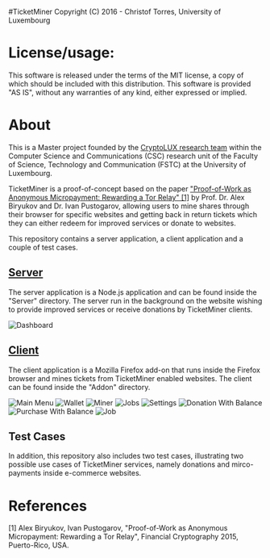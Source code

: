 #TicketMiner
Copyright (C) 2016 - Christof Torres, University of Luxembourg

License/usage:
=========================
This software is released under the terms of the MIT license, a copy
of which should be included with this distribution.
This software is provided "AS IS", without any warranties of any kind,
either expressed or implied.

About
=========================
This is a Master project founded by the [CryptoLUX research team](https://www.cryptolux.org/index.php/Home) within the Computer Science and Communications (CSC) research unit of the Faculty of Science, Technology and Communication (FSTC) at the University of Luxembourg.

TicketMiner is a proof-of-concept based on the paper ["Proof-of-Work as Anonymous Micropayment: Rewarding a Tor Relay" [1]](https://www.cryptolux.org/images/3/3e/Alex-ivan-tor-micropayments.pdf) by Prof. Dr. Alex Biryukov and Dr. Ivan Pustogarov, allowing users to mine shares through their browser for specific websites and getting back in return tickets which they can either redeem for improved services or donate to websites.

This repository contains a server application, a client application and a couple of test cases.

[Server](../master/Server)
------
The server application is a Node.js application and can be found inside the "Server" directory. The server run in the background on the website wishing to provide improved services or receive donations by TicketMiner clients. 

![Dashboard](https://raw.githubusercontent.com/christoftorres/TicketMiner/master/Server/screenshots/screen-dashboard.png?raw=true "Dashboard")

[Client](../master/Client)
------
The client application is a Mozilla Firefox add-on that runs inside the Firefox browser and mines tickets from TicketMiner enabled websites. The client can be found inside the "Addon" directory.

![Main Menu](https://raw.githubusercontent.com/christoftorres/TicketMiner/master/Addon/screenshots/screen-main-menu.png?raw=true "Main Menu")
![Wallet](https://raw.githubusercontent.com/christoftorres/TicketMiner/master/Addon/screenshots/screen-wallet.png?raw=true "Wallet")
![Miner](https://raw.githubusercontent.com/christoftorres/TicketMiner/master/Addon/screenshots/screen-miner.png?raw=true "Miner")
![Jobs](https://raw.githubusercontent.com/christoftorres/TicketMiner/master/Addon/screenshots/screen-jobs.png?raw=true "Jobs")
![Settings](https://raw.githubusercontent.com/christoftorres/TicketMiner/master/Addon/screenshots/screen-settings.png?raw=true "Settings")
![Donation With Balance](https://raw.githubusercontent.com/christoftorres/TicketMiner/master/Addon/screenshots/screen-donation-with-balance.png?raw=true "Donation With Balance")
![Purchase With Balance](https://raw.githubusercontent.com/christoftorres/TicketMiner/master/Addon/screenshots/screen-purchase-with-balance.png?raw=true "Purchase With Balance")
![Job](https://raw.githubusercontent.com/christoftorres/TicketMiner/master/Addon/screenshots/screen-job.png?raw=true "Job")

Test Cases
----------
In addition, this repository also includes two test cases, illustrating two possible use cases of TicketMiner services, namely donations and mirco-payments inside e-commerce websites.

References
=========================
[1] Alex Biryukov, Ivan Pustogarov, "Proof-of-Work as Anonymous Micropayment: Rewarding a Tor Relay", Financial Cryptography 2015, Puerto-Rico, USA.